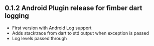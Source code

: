 ## 0.1.2 Android Plugin release for fimber dart logging

* First version with Android Log support
* Adds stacktrace from dart to std output when exception is passed
* Log levels passed through
